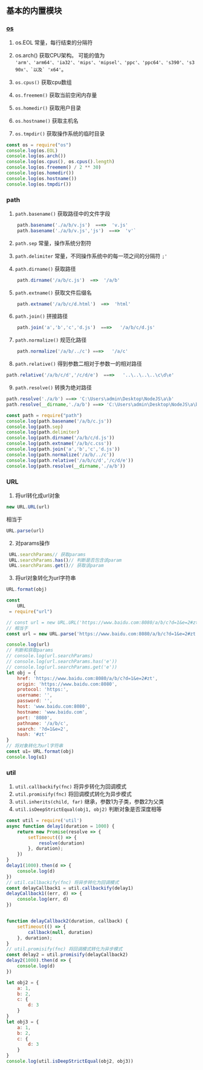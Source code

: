 ## 基本的内置模块

### [**os**](https://nodejs.org/dist/latest-v12.x/docs/api/os.html)

1. os.EOL 常量，每行结束的分隔符

2. os.arch() 获取CPU架构。 可能的值为 ``'arm'、'arm64'、'ia32'、'mips'、'mipsel'、'ppc'、'ppc64'、's390'、's390x'、`以及` 'x64'``。

3. ``os.cpus()`` 获取cpu数组

4. ``os.freemem()`` 获取当前空闲内存量

5. ``os.homedir()`` 获取用户目录

6. ``os.hostname()`` 获取主机名

7. ``os.tmpdir()`` 获取操作系统的临时目录 

```js
const os = require("os")
console.log(os.EOL)
console.log(os.arch())
console.log(os.cpus(), os.cpus().length)
console.log(os.freemem() / 2 ** 30)
console.log(os.homedir())
console.log(os.hostname())
console.log(os.tmpdir())
```

### path

1. ``path.basename()``  获取路径中的文件字段
```js
    path.basename('./a/b/v.js')  ===>  'v.js'
    path.basename('./a/b/v.js','js')  ===>  'v'`
```

2. ``path.sep`` 常量，操作系统分割符

3. ``path.delimiter`` 常量，不同操作系统中的每一项之间的分隔符 ``;'``

4. ``path.dirname()`` 获取路径
```js
    path.dirname('/a/b/c.js')  ==>  '/a/b'
```        

5. ``path.extname()`` 获取文件后缀名

```js
    path.extname('/a/b/c/d.html')  ==>  'html'
```

6. ``path.join()`` 拼接路径
```js
    path.join('a','b','c','d.js')  ===>   '/a/b/c/d.js'
```

7. ``path.normalize()``  规范化路径

```js
    path.normalize('/a/b/../c') ===>   '/a/c'
```

8. ``path.relative()`` 得到参数二相对于参数一的相对路径

```js
path.relative('/a/b/c/d','/c/d/e')  ===>   '..\..\..\..\c\d\e'
```
9. ``path.resolve()`` 转换为绝对路径

```js
path.resolve('./a/b') ===> 'C:\Users\admin\Desktop\NodeJS\a\b'  
path.resolve(__dirname,'./a/b') ===> 'C:\Users\admin\Desktop\NodeJS\a\b'

```


```js
const path = require("path")
console.log(path.basename('/a/b/c.js'))
console.log(path.sep)
console.log(path.delimiter)
console.log(path.dirname('/a/b/c/d.js'))
console.log(path.extname('/a/b/c.css'))
console.log(path.join('a','b','c','d.js'))
console.log(path.normalize('/a/b/../c'))
console.log(path.relative('/a/b/c/d','/c/d/e'))
console.log(path.resolve(__dirname,'./a/b'))
```


### URL
1. 将url转化成url对象
```js
new URL.URL(url)
``` 
相当于  
```js
URL.parse(url)
```

2. 对params操作
```js
 URL.searchParams// 获取params
 URL.searchParams.has()// 判断是否包含该param
 URL.searchParams.get()// 获取该param
```

3. 将url对象转化为url字符串
```js
URL.format(obj)
```

```js
const 
    URL
 = require("url")

// const url = new URL.URL('https://www.baidu.com:8080/a/b/c?d=1&e=2#zt')
// 相当于
const url = new URL.parse('https://www.baidu.com:8080/a/b/c?d=1&e=2#zt')

console.log(url)
// 判断和获取params
// console.log(url.searchParams)
// console.log(url.searchParams.has('e'))
// console.log(url.searchParams.get('e'))
let obj = {
    href: 'https://www.baidu.com:8080/a/b/c?d=1&e=2#zt',
    origin: 'https://www.baidu.com:8080',
    protocol: 'https:',
    username: '',
    password: '',
    host: 'www.baidu.com:8080',
    hostname: 'www.baidu.com',
    port: '8080',
    pathname: '/a/b/c',
    search: '?d=1&e=2',
    hash: '#zt'
}
// 将对象转化为url字符串
const u1= URL.format(obj)
console.log(u1)
```

### util

1.  ``util.callbackify(fnc)`` 将异步转化为回调模式
2.  ``util.promisify(fnc)`` 将回调模式转化为异步模式 
3.  ``util.inherits(child, far)`` 继承，参数1为子类，参数2为父类
4.  ``util.isDeepStrictEqual(obj1, obj2)`` 判断对象是否深度相等


```js
const util = require('util')
async function delay1(duration = 1000) {
    return new Promise(resolve => {
        setTimeout(() => {
            resolve(duration)
        }, duration);
    })
}
delay1(1000).then(d => {
    console.log(d)
})
// util.callbackify(fnc) 将异步转化为回调模式
const delayCallback1 = util.callbackify(delay1)
delayCallback1((err, d) => {
    console.log(err, d)
})


function delayCallback2(duration, callback) {
    setTimeout(() => {
        callback(null, duration)
    }, duration);
}
// util.promisify(fnc) 将回调模式转化为异步模式
const delay2 = util.promisify(delayCallback2)
delay2(1000).then(d => {
    console.log(d)
})

let obj2 = {
    a: 1,
    b: 2,
    c: {
        d: 3
    }
}
let obj3 = {
    a: 1,
    b: 2,
    c: {
        d: 3
    }
}
console.log(util.isDeepStrictEqual(obj2, obj3))

```
   